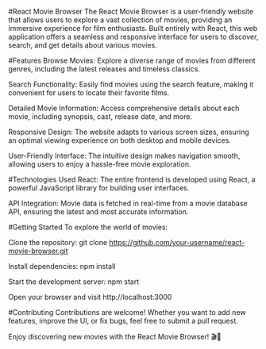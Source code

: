#React Movie Browser
The React Movie Browser is a user-friendly website that allows users to explore a vast collection of movies, providing an immersive experience for film enthusiasts. Built entirely with React, this web application offers a seamless and responsive interface for users to discover, search, and get details about various movies.

#Features
Browse Movies: Explore a diverse range of movies from different genres, including the latest releases and timeless classics.

Search Functionality: Easily find movies using the search feature, making it convenient for users to locate their favorite films.

Detailed Movie Information: Access comprehensive details about each movie, including synopsis, cast, release date, and more.

Responsive Design: The website adapts to various screen sizes, ensuring an optimal viewing experience on both desktop and mobile devices.

User-Friendly Interface: The intuitive design makes navigation smooth, allowing users to enjoy a hassle-free movie exploration.

#Technologies Used
React: The entire frontend is developed using React, a powerful JavaScript library for building user interfaces.

API Integration: Movie data is fetched in real-time from a movie database API, ensuring the latest and most accurate information.

#Getting Started
To explore the world of movies:

Clone the repository: git clone https://github.com/your-username/react-movie-browser.git

Install dependencies: npm install

Start the development server: npm start

Open your browser and visit http://localhost:3000

#Contributing
Contributions are welcome! Whether you want to add new features, improve the UI, or fix bugs, feel free to submit a pull request.

Enjoy discovering new movies with the React Movie Browser! 🎬🍿
